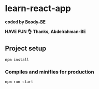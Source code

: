 # learn-react-app

<b>coded by [Boody-BE](https://github.com/Boody2004/abd-elrahman-atef-portfolio)</b>

**HAVE FUN 👌**
**Thanks, Abdelrahman-BE**

## Project setup

```
npm install
```

### Compiles and minifies for production

```
npm run start
```

